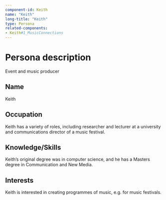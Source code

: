 ```yaml
---
component-id: Keith
name: "Keith"
long-title: "Keith"
type: Persona
related-components:
- Keith#1_MusicConnections
---
```


# Persona description

Event and music producer

## Name

Keith

## Occupation

Keith has a variety of roles, including researcher and lecturer at a university and communications director of a music festival.

## Knowledge/Skills

Keith’s original degree was in computer science, and he has a Masters degree in Communication and New Media.

## Interests

Keith is interested in creating programmes of music, e.g. for music festivals.
